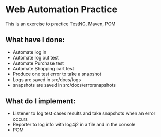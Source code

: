 # Web Automation Practice
This is an exercise to practice TestNG, Maven, POM
## What have I done:
- Automate log in 
- Automate log out test
- Automate Purchase test
- Automate Shopping cart test
- Produce one test error to take a snapshot
- Logs are saved in src/docs/logs
- snapshots are saved in src/docs/errorsnapshots

## What do I implement:
- Listener to log test cases results and take snapshots when an error occurs
- Reporter to log info with log4j2 in a file and in the console
- POM

